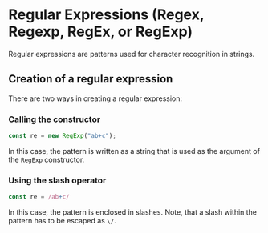 # Regular Expressions (Regex, Regexp, RegEx, or RegExp)

Regular expressions are patterns used for character recognition in strings.

## Creation of a regular expression

There are two ways in creating a regular expression:

### Calling the constructor
```javascript
const re = new RegExp("ab+c");
```
In this case, the pattern is written as a string that is used as the argument of the `RegExp` constructor.

### Using the slash operator
```javascript
const re = /ab+c/
```
In this case, the pattern is enclosed in slashes. Note, that a slash within the pattern has to be escaped as `\/`.